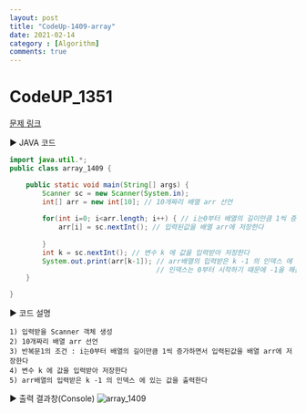 ```yaml
---
layout: post
title: "CodeUp-1409-array"
date: 2021-02-14
category : [Algorithm]
comments: true
---
```


# CodeUP_1351

[문제 링크](https://www.codeup.kr/problem.php?id=1409)

▶ JAVA 코드 

```java
import java.util.*;
public class array_1409 {

	public static void main(String[] args) {
		Scanner sc = new Scanner(System.in);
		int[] arr = new int[10]; // 10개짜리 배열 arr 선언
		
		for(int i=0; i<arr.length; i++) { // i는0부터 배열의 길이만큼 1씩 증가하면서
			arr[i] = sc.nextInt(); // 입력된값을 배열 arr에 저장한다
			
		}
		int k = sc.nextInt(); // 변수 k 에 값을 입력받아 저장한다
		System.out.print(arr[k-1]); // arr배열의 입력받은 k -1 의 인덱스 에 있는 값을 출력한다 
									// 인덱스는 0부터 시작하기 때문에 -1을 해준다
	}

}
```

▶ 코드 설명

    1) 입력받을 Scanner 객체 생성
    2) 10개짜리 배열 arr 선언
	3) 반복문1의 조건 : i는0부터 배열의 길이만큼 1씩 증가하면서 입력된값을 배열 arr에 저장한다
	4) 변수 k 에 값을 입력받아 저장한다
	5) arr배열의 입력받은 k -1 의 인덱스 에 있는 값을 출력한다 
		

▶ 출력 결과창(Console)
![array_1409](https://user-images.githubusercontent.com/65608960/107870128-50f31a80-6ed9-11eb-99a7-576cac963b91.JPG)
